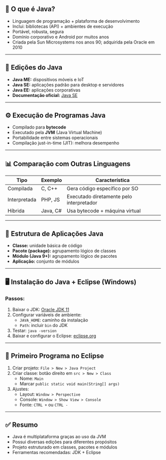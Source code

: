 ## 📜 O que é Java?

- Linguagem de programação + plataforma de desenvolvimento
- Inclui: bibliotecas (API) + ambientes de execução
- Portável, robusta, segura
- Domínio corporativo e Android por muitos anos
- Criada pela Sun Microsystems nos anos 90; adquirida pela Oracle em 2010

---

## 📆 Edições do Java

- **Java ME:** dispositivos móveis e IoT
- **Java SE:** aplicações padrão para desktop e servidores
- **Java EE:** aplicações corporativas
- **Documentação oficial:** [Java SE](https://docs.oracle.com/en/java/javase/11/)

---

## ⚙️ Execução de Programas Java

- Compilado para **bytecode**
- Executado pela **JVM** (Java Virtual Machine)
- Portabilidade entre sistemas operacionais
- Compilação just-in-time (JIT): melhora desempenho

---

## 📊 Comparação com Outras Linguagens

| Tipo | Exemplo | Característica |
|------|---------|----------------|
| Compilada | C, C++ | Gera código específico por SO |
| Interpretada | PHP, JS | Executado diretamente pelo interpretador |
| Híbrida | Java, C# | Usa bytecode + máquina virtual |

---

## 🧱 Estrutura de Aplicações Java

- **Classe:** unidade básica de código
- **Pacote (package):** agrupamento lógico de classes
- **Módulo (Java 9+):** agrupamento lógico de pacotes
- **Aplicação:** conjunto de módulos

---

## 🖥️ Instalação do Java + Eclipse (Windows)

### Passos:
1. Baixar o JDK: [Oracle JDK 11](https://www.oracle.com/java/technologies/javase-jdk11-downloads.html)
2. Configurar variáveis de ambiente:
   - `JAVA_HOME`: caminho da instalação
   - `Path`: incluir `bin` do JDK
3. Testar: `java -version`
4. Baixar e configurar o Eclipse: [eclipse.org](https://www.eclipse.org/downloads/packages/)

---

## 🧪 Primeiro Programa no Eclipse

1. Criar projeto: `File > New > Java Project`
2. Criar classe: botão direito em `src > New > Class`
   - Nome: `Main`
   - Marcar `public static void main(String[] args)`
3. Ajustes:
   - Layout: `Window > Perspective`
   - Console: `Window > Show View > Console`
   - Fonte: `CTRL +` ou `CTRL -`

---

## ✅ Resumo

- Java é multiplataforma graças ao uso da JVM
- Possui diversas edições para diferentes propósitos
- Projeto estruturado em classes, pacotes e módulos
- Ferramentas recomendadas: JDK + Eclipse

